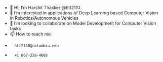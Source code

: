 - 👋 Hi, I’m Harshit Thakker @htt2110
- 👀 I’m interested in applications of Deep Learning based Computer Vision in Robotics/Autonomous Vehicles   
- 💞️ I’m looking to collaborate on Model Development for Computer Vision tasks
- 📫 How to reach me: 
-       htt2110@columbia.edu
-       +1 667-256-4669


<!---
htt2110/htt2110 is a ✨ special ✨ repository because its `README.md` (this file) appears on your GitHub profile.
You can click the Preview link to take a look at your changes.
--->
